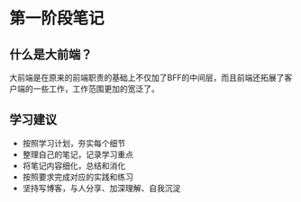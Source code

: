 # 第一阶段笔记

## 什么是大前端？
大前端是在原来的前端职责的基础上不仅加了BFF的中间层，而且前端还拓展了客户端的一些工作，工作范围更加的宽泛了。

## 学习建议
- 按照学习计划，夯实每个细节
- 整理自己的笔记，记录学习重点
- 将笔记内容细化，总结和消化
- 按照要求完成对应的实践和练习
- 坚持写博客，与人分享、加深理解、自我沉淀


